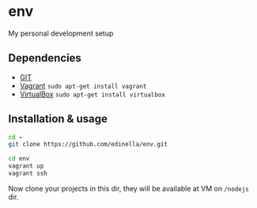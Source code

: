 # env

My personal development setup

## Dependencies

* [GIT](http://git-scm.com)
* [Vagrant](http://vagrantup.com) ```sudo apt-get install vagrant```
* [VirtualBox](http://virtualbox.org) ```sudo apt-get install virtualbox```

## Installation & usage

```sh
cd ~
git clone https://github.com/edinella/env.git

cd env
vagrant up
vagrant ssh
```

Now clone your projects in this dir, they will be available at VM on `/nodejs` dir.
